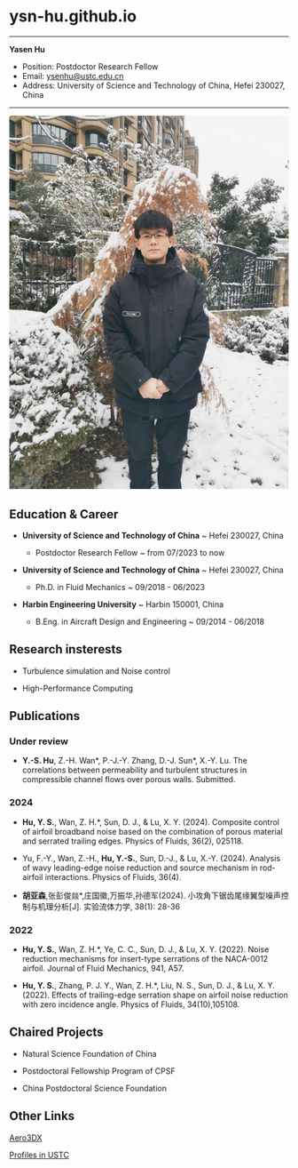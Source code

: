 # ysn-hu.github.io

---
**Yasen Hu**
  - Position: Postdoctor Research Fellow
  - Email: ysenhu@ustc.edu.cn
  - Address: University of Science and Technology of China, Hefei 230027, China
    
---

<img src="./Figures/myprofile.jpg" alt="angle" style="zoom: 67%;"/>

## Education & Career

- **University of Science and Technology of China**
  ~ Hefei 230027, China

  - Postdoctor Research Fellow
  ~ from 07/2023 to now

- **University of Science and Technology of China**
  ~ Hefei 230027, China

  - Ph.D. in Fluid Mechanics
  ~ 09/2018 - 06/2023

- **Harbin Engineering University**
  ~ Harbin 150001, China

  - B.Eng. in Aircraft Design and Engineering
  ~ 09/2014 - 06/2018

## Research insterests

- Turbulence simulation and Noise control

- High-Performance Computing

## Publications

### Under review

- **Y.-S. Hu**, Z.-H. Wan*, P.-J.-Y. Zhang, D.-J. Sun*, X.-Y. Lu. The correlations between permeability and turbulent structures in compressible channel flows over porous walls. Submitted.

### 2024

- **Hu, Y. S.**, Wan, Z. H.*, Sun, D. J., & Lu, X. Y. (2024). Composite control of airfoil broadband noise based on the combination of porous material and serrated trailing edges. Physics of Fluids, 36(2), 025118.

- Yu, F.-Y., Wan, Z.-H., **Hu, Y.-S.**, Sun, D.-J., & Lu, X.-Y. (2024). Analysis of wavy leading-edge noise reduction and source mechanism in rod-airfoil interactions. Physics of Fluids, 36(4).

- **胡亚森**,张彭俊燚*,庄国徽,万振华,孙德军(2024). 小攻角下锯齿尾缘翼型噪声控制与机理分析[J]. 实验流体力学, 38(1): 28-36

### 2022

- **Hu, Y. S.**, Wan, Z. H.*, Ye, C. C., Sun, D. J., & Lu, X. Y. (2022). Noise reduction mechanisms for insert-type
serrations of the NACA-0012 airfoil. Journal of Fluid Mechanics, 941, A57.

- **Hu, Y. S.**, Zhang, P. J. Y., Wan, Z. H.*, Liu, N. S., Sun, D. J., & Lu, X. Y. (2022). Effects of trailing-edge serration shape on airfoil noise reduction with zero incidence angle. Physics of Fluids, 34(10),105108.

## Chaired Projects

- Natural Science Foundation of China

- Postdoctoral Fellowship Program of CPSF

- China Postdoctoral Science Foundation

## Other Links

[Aero3DX](./Aero3DX.md)

[Profiles in USTC](https://faculty.ustc.edu.cn/huyasen/zh_CN/zhym/742020/list/index.htm)



